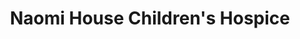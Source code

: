 ---
title: "Naomi House Children's Hospice"
url: /eastleigh/naomi-house-childrens-hospice/
shop: charity
---